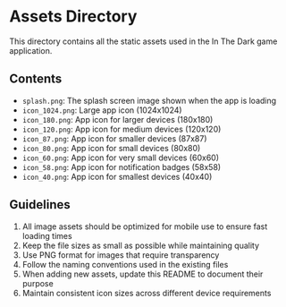 # Assets Directory

This directory contains all the static assets used in the In The Dark game application.

## Contents

- `splash.png`: The splash screen image shown when the app is loading
- `icon_1024.png`: Large app icon (1024x1024)
- `icon_180.png`: App icon for larger devices (180x180)
- `icon_120.png`: App icon for medium devices (120x120)
- `icon_87.png`: App icon for smaller devices (87x87)
- `icon_80.png`: App icon for small devices (80x80)
- `icon_60.png`: App icon for very small devices (60x60)
- `icon_58.png`: App icon for notification badges (58x58)
- `icon_40.png`: App icon for smallest devices (40x40)

## Guidelines

1. All image assets should be optimized for mobile use to ensure fast loading times
2. Keep the file sizes as small as possible while maintaining quality
3. Use PNG format for images that require transparency
4. Follow the naming conventions used in the existing files
5. When adding new assets, update this README to document their purpose
6. Maintain consistent icon sizes across different device requirements
